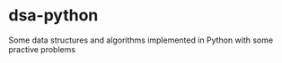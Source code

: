 # dsa-python

Some data structures and algorithms implemented in Python with some practive problems
